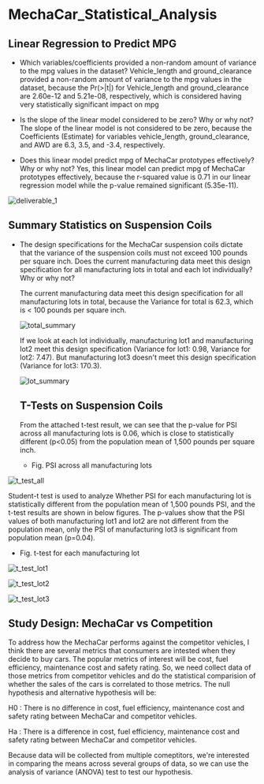 # MechaCar_Statistical_Analysis
## Linear Regression to Predict MPG
- Which variables/coefficients provided a non-random amount of variance to the mpg values in the dataset?
  Vehicle_length and ground_clearance provided a non-random amount of variance to the mpg values in the dataset, because the Pr(>|t|) for Vehicle_length and ground_clearance are 2.60e-12 and 5.21e-08, respectively, which is considered having very statistically significant impact on mpg
  
- Is the slope of the linear model considered to be zero? Why or why not?
  The slope of the linear model is not considered to be zero, because the Coefficients (Estimate) for variables vehicle_length, ground_clearance, and AWD are 6.3, 3.5, and -3.4, respectively. 
  
- Does this linear model predict mpg of MechaCar prototypes effectively? Why or why not?
  Yes, this linear model can predict mpg of MechaCar prototypes effectively, because the r-squared value is  0.71 in our linear regression model while the p-value remained significant (5.35e-11).

![deliverable_1](https://user-images.githubusercontent.com/90361056/147861208-567c890d-c29f-46e0-84fa-a43985408170.JPG)

## Summary Statistics on Suspension Coils
- The design specifications for the MechaCar suspension coils dictate that the variance of the suspension coils must not exceed 100 pounds per square inch. Does the current manufacturing data meet this design specification for all manufacturing lots in total and each lot individually? Why or why not?

  The current manufacturing data meet this design specification for all manufacturing lots in total, because the Variance for total is 62.3, which is < 100 pounds per square inch. 
  
  ![total_summary](https://user-images.githubusercontent.com/90361056/147861939-84f0148e-b8cb-4406-b2d7-1ab7a761d213.JPG)
  
  If we look at each lot individually, manufacturing lot1 and manufacturing lot2 meet this design specification (Variance for lot1: 0.98, Variance for lot2: 7.47). But manufacturing lot3 doesn't meet this design specification (Variance for lot3: 170.3).
  
  ![lot_summary](https://user-images.githubusercontent.com/90361056/147862009-775993b9-9b38-4aa9-ba9d-757517ea3685.JPG)

  ## T-Tests on Suspension Coils
  
  From the attached t-test result, we can see that the p-value for PSI across all manufacturing lots is 0.06, which is close to statistically different (p<0.05) from the population mean of 1,500 pounds per square inch.
  
  - Fig. PSI across all manufacturing lots
  
![t_test_all](https://user-images.githubusercontent.com/90361056/147864841-da540d08-0e78-497b-aa53-53da495288da.JPG)


  Student-t test is used to analyze Whether PSI for each manufacturing lot is statistically different from the population mean of 1,500 pounds PSI, and the t-test results are shown in below figures. The p-values show that the PSI values of both manufacturing lot1 and lot2 are not different from the population mean, only the PSI of manufacturing lot3 is significant from population mean (p=0.04).

  - Fig. t-test for each manufacturing lot

![t_test_lot1](https://user-images.githubusercontent.com/90361056/147864809-a17715e7-39eb-488e-b2e4-ec925f7fc7a0.JPG)

![t_test_lot2](https://user-images.githubusercontent.com/90361056/147864815-2beb6601-1e12-4640-89ea-b9507b231f14.JPG)

![t_test_lot3](https://user-images.githubusercontent.com/90361056/147864822-f15bb3c3-20e9-4277-a34b-0ba18494e7bd.JPG)


## Study Design: MechaCar vs Competition
  To address how the MechaCar performs against the competitor vehicles, I think there are several metrics that consumers are intested when they decide to buy cars. The popular metrics of interest will be cost, fuel efficiency, maintenance cost and safety rating. So, we need collect data of those metrics from competitor vehicles and do the statistical comparision of whether the sales of the cars is correlated to those metrics. The null hypothesis and alternative hypothesis will be:
  
  H0 : There is no difference in cost, fuel efficiency, maintenance cost and safety rating between MechaCar and competitor vehicles.

  Ha : There is a difference in cost, fuel efficiency, maintenance cost and safety rating between MechaCar and competitor vehicles.
  
 Because data will be collected from multiple comeptitors, we're interested in comparing the means across several groups of data, so we can use the analysis of variance (ANOVA) test to test our hypothesis. 
